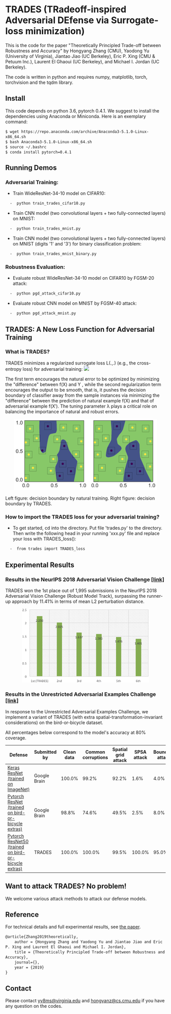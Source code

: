 # TRADES (**TR**adeoff-inspired **A**dversarial **DE**fense via **S**urrogate-loss minimization) 

This is the code for the paper "Theoretically Principled Trade-off between Robustness and Accuracy" by Hongyang Zhang (CMU), Yaodong Yu (University of Virginia), Jiantao Jiao (UC Berkeley), Eric P. Xing (CMU & Petuum Inc.), Laurent El Ghaoui (UC Berkeley), and Michael I. Jordan (UC Berkeley).

The code is written in python and requires numpy, matplotlib, torch, torchvision and the tqdm library.

## Install
This code depends on python 3.6, pytorch 0.4.1. We suggest to install the dependencies using Anaconda or Miniconda. Here is an exemplary command:
```
$ wget https://repo.anaconda.com/archive/Anaconda3-5.1.0-Linux-x86_64.sh
$ bash Anaconda3-5.1.0-Linux-x86_64.sh
$ source ~/.bashrc
$ conda install pytorch=0.4.1
```

## Running Demos
### Adversarial Training:

* Train WideResNet-34-10 model on CIFAR10:
```bash
  -  python train_trades_cifar10.py
```

* Train CNN model (two convolutional layers + two fully-connected layers) on MNIST:
```bash
  -  python train_trades_mnist.py
```

* Train CNN model (two convolutional layers + two fully-connected layers) on MNIST (digits '1' and '3') for binary classification problem:
```bash
  -  python train_trades_mnist_binary.py
```

### Robustness Evaluation:

* Evaluate robust WideResNet-34-10 model on CIFAR10 by FGSM-20 attack:
```bash
  -  python pgd_attack_cifar10.py
```

* Evaluate robust CNN model on MNIST by FGSM-40 attack:
```bash
  -  python pgd_attack_mnist.py
```

## TRADES: A New Loss Function for Adversarial Training

### What is TRADES?
TRADES minimizes a regularized surrogate loss L(.,.) (e.g., the cross-entropy loss) for adversarial training:
![](http://latex.codecogs.com/gif.latex?\min_f\mathbb{E}\left\\{\mathcal{L}(f(X),Y)+\max_{X'\in\mathbb{B}(X,\epsilon)}\mathcal{L}(f(X),f(X'))/\lambda\right\\})

The first term encourages the natural error to be optimized by minimizing the "difference" between f(X) and Y , while the second regularization term encourages the output to be smooth, that is, it pushes the decision boundary of classifier away from the sample instances via minimizing the "difference" between the prediction of natural example f(X) and that of adversarial example f(X′). The tuning parameter λ plays a critical role on balancing the importance of natural and robust errors.

<p align="center">
    <img src="images/grid.png" width="450"\>
</p>
Left figure: decision boundary by natural training. Right figure: decision boundary by TRADES.

### How to import the TRADES loss for your adversarial training?
* To get started, cd into the directory. Put file 'trades.py' to the directory. Then write the following head in your running 'xxx.py' file and replace your loss with TRADES_loss():
```bash
  -  from trades import TRADES_loss
```

## Experimental Results
### Results in the NeurIPS 2018 Adversarial Vision Challenge [[link]](https://www.crowdai.org/challenges/nips-2018-adversarial-vision-challenge-robust-model-track/leaderboards)
TRADES won the 1st place out of 1,995 submissions in the NeurIPS 2018 Adversarial Vision Challenge (Robust Model Track), surpassing the runner-up approach by 11.41% in terms of mean L2 perturbation distance.
<p align="center">
    <img src="images/NeurIPS.png" width="400"\>
</p>


### Results in the Unrestricted Adversarial Examples Challenge [[link]](https://github.com/google/unrestricted-adversarial-examples)

In response to the Unrestricted Adversarial Examples Challenge, we implement a variant of TRADES (with extra spatial-transformation-invariant considerations) on the bird-or-bicycle dataset.

All percentages below correspond to the model's accuracy at 80% coverage.

| Defense               | Submitted by  | Clean data | Common corruptions | Spatial grid attack | SPSA attack | Boundary attack |  Submission Date |
| --------------------- | ------------- | ------------| ------------ |--------------- |-------- | ------- | --------------- |
| [Keras ResNet <br>(trained on ImageNet)](examples/undefended_keras_resnet)   |  Google Brain   |    100.0%    |    99.2%    |  92.2%    |     1.6%    |     4.0%     |  Sept 29th, 2018 |
| [Pytorch ResNet <br>(trained on bird-or-bicycle extras)](examples/undefended_pytorch_resnet)  |  Google Brain | 98.8% | 74.6% | 49.5% | 2.5% | 8.0% | Oct 1st, 2018 |
| [Pytorch ResNet50 <br>(trained on bird-or-bicycle extras)](https://github.com/xincoder/google_attack) |TRADES|100.0%|100.0%|99.5%|100.0%|95.0%|Jan 17th, 2019 (EST)|

## Want to attack TRADES? No problem!

We welcome various attack methods to attack our defense models.

## Reference
For technical details and full experimental results, see [the paper]().
```
@article{Zhang2019theoretically, 
	author = {Hongyang Zhang and Yaodong Yu and Jiantao Jiao and Eric P. Xing and Laurent El Ghaoui and Michael I. Jordan}, 
	title = {Theoretically Principled Trade-off between Robustness and Accuracy}, 
	journal={},
	year = {2019}
}
```

## Contact
Please contact yy8ms@virginia.edu and hongyanz@cs.cmu.edu if you have any question on the codes.
